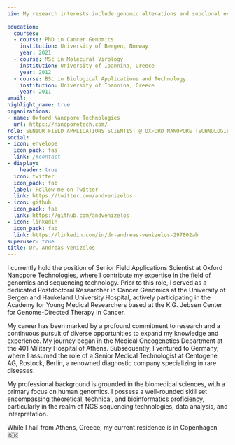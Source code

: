 ```yaml
---
bio: My research interests include genomic alterations and subclonal evolution dynamics in tumours, as well as the genomic profiling of a hitherto understudied cancer type, gastroenteropancreatic neuroendocrine carcinomas (NECs).
  
education:
  courses:
  - course: PhD in Cancer Genomics
    institution: University of Bergen, Norway
    year: 2021
  - course: MSc in Molecural Virology
    institution: University of Ioannina, Greece
    year: 2012
  - course: BSc in Biological Applications and Technology
    institution: University of Ioannina, Greece
    year: 2011
email: 
highlight_name: true
organizations:
- name: Oxford Nanopore Technologies
  url: https://nanoporetech.com/
role: SENIOR FIELD APPLICATIONS SCIENTIST @ OXFORD NANOPORE TECHNOLOGIES
social:
- icon: envelope
  icon_pack: fas
  link: /#contact
- display:
    header: true
  icon: twitter
  icon_pack: fab
  label: Follow me on Twitter
  link: https://twitter.com/andvenizelos
- icon: github
  icon_pack: fab
  link: https://github.com/andvenizelos
- icon: linkedin
  icon_pack: fab
  link: https://linkedin.com/in/dr-andreas-venizelos-297802ab
superuser: true
title: Dr. Andreas Venizelos
---
```


I currently hold the position of Senior Field Applications Scientist at Oxford Nanopore Technologies, where I contribute my expertise in the field of genomics and sequencing technology. Prior to this role, I served as a dedicated Postdoctoral Researcher in Cancer Genomics at the University of Bergen and Haukeland University Hospital, actively participating in the Academy for Young Medical Researchers based at the K.G. Jebsen Center for Genome-Directed Therapy in Cancer.

My career has been marked by a profound commitment to research and a continuous pursuit of diverse opportunities to expand my knowledge and experience. My journey began in the Medical Oncogenetics Department at the 401 Military Hospital of Athens. Subsequently, I ventured to Germany, where I assumed the role of a Senior Medical Technologist at Centogene, AG, Rostock, Berlin, a renowned diagnostic company specializing in rare diseases.

My professional background is grounded in the biomedical sciences, with a primary focus on human genomics. I possess a well-rounded skill set encompassing theoretical, technical, and bioinformatics proficiency, particularly in the realm of NGS sequencing technologies, data analysis, and interpretation.

While I hail from Athens, Greece, my current residence is in Copenhagen :denmark:


